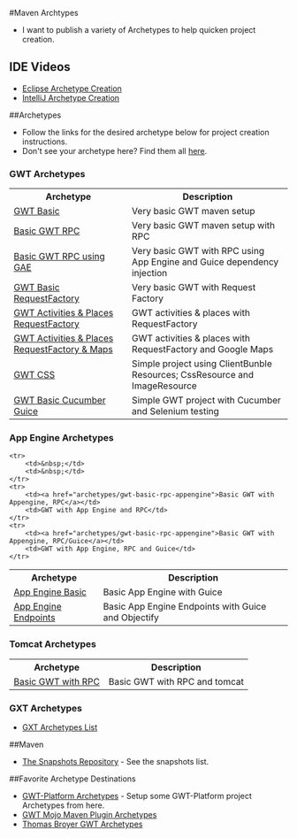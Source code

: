 #Maven Archtypes
* I want to publish a variety of Archetypes to help quicken project creation.

## IDE Videos
* [Eclipse Archetype Creation](https://www.youtube.com/watch?v=5QPOAXLGB2Y)
* [IntelliJ Archetype Creation](https://www.youtube.com/watch?v=XD9anp_p4mc)

##Archetypes
* Follow the links for the desired archetype below for project creation instructions.
* Don't see your archetype here? Find them all [here](https://github.com/branflake2267/Archetypes/tree/master/archetypes).

### GWT Archetypes
<table>
	<tr>
		<th>Archetype</th>
		<th>Description</th>
	</tr>
	<tr>
		<td><a href="https://github.com/branflake2267/Archetypes/tree/master/archetypes/gwt-basic">GWT Basic</a></td>
		<td>Very basic GWT maven setup</td>
	</tr>
	<tr>
		<td><a href="https://github.com/branflake2267/Archetypes/tree/master/archetypes/gwt-basic-rpc">Basic GWT RPC</a></td>
		<td>Very basic GWT maven setup with RPC</td>
	</tr>
	<tr>
		<td><a href="https://github.com/branflake2267/Archetypes/tree/master/archetypes/gwt-basic-rpc-appengine-guice">Basic GWT RPC using GAE</a></td>
		<td>Very basic GWT with RPC using App Engine and Guice dependency injection</td>
	</tr>
	<tr>
		<td><a href="https://github.com/branflake2267/Archetypes/tree/master/archetypes/gwt-basic-requestfactory">GWT Basic RequestFactory</a></td>
		<td>Very basic GWT with Request Factory</td>
	</tr>
	<tr>
		<td><a href="https://github.com/branflake2267/Archetypes/tree/master/archetypes/gwt-activitiesandplaces-requestfactory">GWT Activities & Places RequestFactory</a></td>
		<td>GWT activities & places with RequestFactory</td>
	</tr>
        <tr>
		<td><a href="https://github.com/branflake2267/Archetypes/tree/master/archetypes/gwt-activitiesandplaces-requestfactory-maps">GWT Activities & Places RequestFactory & Maps</a></td>
		<td>GWT activities & places with RequestFactory and Google Maps</td>
	</tr>
	<tr>
		<td><a href="https://github.com/branflake2267/Archetypes/tree/master/archetypes/gwt-css">GWT CSS</a></td>
		<td>Simple project using ClientBunble Resources; CssResource and ImageResource</td>
	</tr>
	<tr>
		<td><a href="https://github.com/branflake2267/Archetypes/tree/master/archetypes/gwt-basic-cucumber-guice">GWT Basic Cucumber Guice</a></td>
		<td>Simple GWT project with Cucumber and Selenium testing</td>
	</tr>
</table>

### App Engine Archetypes
<table>
	<tr>
		<th>Archetype</th>
		<th>Description</th>
	</tr>
	<tr>
		<td><a href="archetypes/appengine-basic-guice">App Engine Basic</a></td>
		<td>Basic App Engine with Guice</td>
	</tr>
	<tr>
		<td><a href="archetypes/appengine-endpoints-guice-objectify">App Engine Endpoints</a></td>
		<td>Basic App Engine Endpoints with Guice and Objectify</td>
	</tr>
	
	<tr>
		<td>&nbsp;</td>
		<td>&nbsp;</td>
	</tr>
	<tr>
		<td><a href="archetypes/gwt-basic-rpc-appengine">Basic GWT with Appengine, RPC</a></td>
		<td>GWT with App Engine and RPC</td>
	</tr>
	<tr>
		<td><a href="archetypes/gwt-basic-rpc-appengine">Basic GWT with Appengine, RPC/Guice</a></td>
		<td>GWT with App Engine, RPC and Guice</td>
	</tr>
</table>

### Tomcat Archetypes
<table>
	<tr>
		<th>Archetype</th>
		<th>Description</th>
	</tr>
	<tr>
		<td><a href="archetypes/gwt-basic-rpc-tomcat">Basic GWT with RPC</a></td>
		<td>Basic GWT with RPC and tomcat</td>
	</tr>
</table>

### GXT Archetypes
* [GXT Archetypes List](http://docs.sencha.com/gxt/3.1/getting_started/maven/Archetypes.html)

##Maven
* [The Snapshots Repository](https://oss.sonatype.org/content/repositories/snapshots/com/github/branflake2267/archetypes/) - See the snapshots list.


##Favorite Archetype Destinations
* [GWT-Platform Archetypes](https://github.com/ArcBees/ArcBees-tools/tree/master/archetypes) - Setup some GWT-Platform project Archetypes from here.
* [GWT Mojo Maven Plugin Archetypes](http://mojo.codehaus.org/gwt-maven-plugin/user-guide/archetype.html)
* [Thomas Broyer GWT Archetypes](https://github.com/tbroyer/gwt-maven-archetypes)

